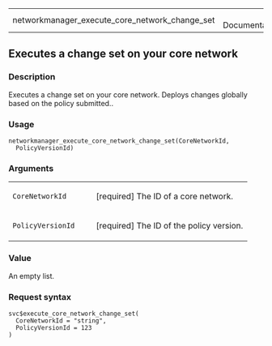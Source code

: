 <table style="width: 100%;">
<tbody>
<tr class="odd">
<td>networkmanager_execute_core_network_change_set</td>
<td style="text-align: right;">R Documentation</td>
</tr>
</tbody>
</table>

## Executes a change set on your core network

### Description

Executes a change set on your core network. Deploys changes globally
based on the policy submitted..

### Usage

    networkmanager_execute_core_network_change_set(CoreNetworkId,
      PolicyVersionId)

### Arguments

<table>
<colgroup>
<col style="width: 35%" />
<col style="width: 65%" />
</colgroup>
<tbody>
<tr class="odd">
<td><code
id="networkmanager_execute_core_network_change_set_:_CoreNetworkId">CoreNetworkId</code></td>
<td><p>[required] The ID of a core network.</p></td>
</tr>
<tr class="even">
<td><code
id="networkmanager_execute_core_network_change_set_:_PolicyVersionId">PolicyVersionId</code></td>
<td><p>[required] The ID of the policy version.</p></td>
</tr>
</tbody>
</table>

### Value

An empty list.

### Request syntax

    svc$execute_core_network_change_set(
      CoreNetworkId = "string",
      PolicyVersionId = 123
    )
